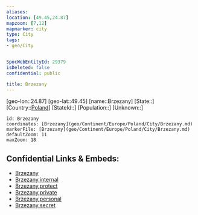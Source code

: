 ```yaml
---
aliases: 
location: [49.45,24.87]
mapzoom: [7,12] 
mapmarker: city 
type: City
tags:
- geo/City


SpocWebEntityId: 29379
isDeleted: false
confidential: public

title: Brzezany
---
```

[geo-lon::24.87]
[geo-lat::49.45]
[name::Brzezany]
[State::]
[Country::[Poland](geo/Continent/Europe/Poland.md)]
[StateId::]
[Population::]
[Unknown::]


```leaflet
id: Brzezany
coordinates: [Brzezany](geo/Continent/Europe/Poland/City/Brzezany.md)
markerFile: [Brzezany](geo/Continent/Europe/Poland/City/Brzezany.md)
defaultZoom: 11 
maxZoom: 18
```


## Confidential Links & Embeds: 
- [Brzezany](../../../../../../_public/geo/Continent/Europe/Poland/City/Brzezany.md) 
- [Brzezany.internal](../../../../../../_internal/geo/Continent/Europe/Poland/City/Brzezany.internal.md) 
- [Brzezany.protect](../../../../../../_protect/geo/Continent/Europe/Poland/City/Brzezany.protect.md) 
- [Brzezany.private](../../../../../../_private/geo/Continent/Europe/Poland/City/Brzezany.private.md) 
- [Brzezany.personal](../../../../../../_personal/geo/Continent/Europe/Poland/City/Brzezany.personal.md) 
- [Brzezany.secret](../../../../../../_secret/geo/Continent/Europe/Poland/City/Brzezany.secret.md) 
